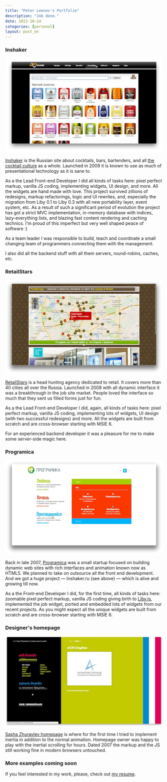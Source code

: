 ```yaml
---
title: "Peter Leonov's Portfolio"
description: "Job done."
date: 2013-10-24
categories: [personal]
layout: post_en
---
```



### Inshaker

<a href="//www.youtube.com/watch?v=EsCbq0xJpD0"><img src="inshaker.jpg"></a>

[Inshaker](http://www.inshaker.ru/) is the Russian site about cocktails, bars, bartenders, and all [the cocktail culture](https://www.facebook.com/inshaker) as a whole. Launched in 2009 it is known to use as much of presentational technology as it is sane to.

As a the Lead Front-end Developer I did all kinds of tasks here: pixel perfect markup, vanilla JS coding, implementing widgets, UI design, and more. All the widgets are hand made with love. This project survived zillions of redesigns, markup refactorings, logic and UI rewrites, and, especially the migration from Liby 0.1 to Liby 0.3 with all new portability layer, event system, etc. As a result of such a significant period of evolution the project has got a strict MVC implementation, in-memory database with indices, lazy-everything lists, and blazing fast content rendering and caching technics. I'm proud of this imperfect but very well shaped peace of software :)

As a team leader I was responsible to build, teach and coordinate a small changing team of programmers connecting them with the management.

I also did all the backend stuff with all them servers, round-robins, caches, etc.


### RetailStars

<a href="//www.youtube.com/watch?v=Df0Xoa9Zfgo"><img src="retailstars.jpg"></a>

[RetailStars](http://www.retailstars.ru/) is a head hunting agency dedicated to retail. It covers more than 40 cities all over the Russia. Launched in 2008 with all dynamic interface it was a breakthrough in the job site market. People loved the interface so much that they sent us filled forms just for fun.

As a the Lead Front-end Developer I did, again, all kinds of tasks here: pixel perfect markup, vanilla JS coding, implementing lots of widgets, UI design (with two successful redesigns) and more. All the widgets are built from scratch and are cross-browser starting with MSIE 6.

For an experienced backend developer it was a pleasure for me to make some server-side magic here.


### Programica

<a href="//www.youtube.com/watch?v=XRpqdcG1sc8"><img src="programica.jpg"></a>

Back in late 2007, [Programica](http://www.programica.ru/) was a small startup focused on building dynamic web sites with rich interfaces and animation known now as HTML5. We planned to take on outsource all the front end development. And we got a huge project — Inshaker.ru (see above) — which is alive and growing till now.

As a the Front-end Developer I did, for the first time, all kinds of tasks here: zoomable pixel perfect markup, vanilla JS coding giving birth to [Liby.js](https://github.com/kung-fu-tzu/liby), implemented the job widget, ported and embedded lots of widgets from our recent projects. As you might expect all the unique widgets are built from scratch and are cross-browser starting with MSIE 6.


### Designer's homepage

<a href="//www.youtube.com/watch?v=_staAlDnS1s"><img src="zhuravlev.jpg"></a>

[Sasha Zhuravlev homepage](http://zhuravlev.programica.ru/) is where for the first time I tried to implement inertia in addition to the normal animation. Homepage owner was happy to play with the inertial scrolling for hours. Dated 2007 the markup and the JS still working fine in modern browsers untouched.

### More examples coming soon

If you feel interested in my work, please, check out [my resume](/pages/resume.html).
